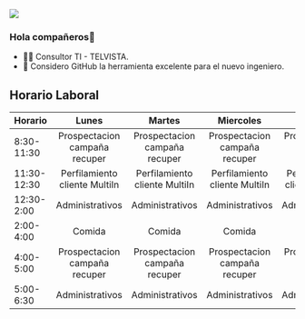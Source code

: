 ![](https://www.telvista.com/wp-content/uploads/2022/06/Logo-Telvista.png)


### Hola compañeros👋

- 👨‍🏫 Consultor TI - TELVISTA.
- 🤔 Considero GitHub la herramienta excelente para el nuevo ingeniero.

## Horario Laboral

| Horario 	|Lunes                        |Martes                       |Miercoles                    |Jueves                       |Viernes                      |
|----------	|:---------------------------:|:---------------------------:|:---------------------------:|:---------------------------:|:---------------------------:|
|8:30-11:30 |Prospectacion campaña recuper|Prospectacion campaña recuper|Prospectacion campaña recuper|Prospectacion campaña recuper|Prospectacion campaña recuper|
|11:30-12:30|Perfilamiento cliente MultiIn|Perfilamiento cliente MultiIn|Perfilamiento cliente MultiIn|Perfilamiento cliente MultiIn|Perfilamiento cliente MultiIn|
|12:30-2:00 |Administrativos              |Administrativos              |Administrativos              |Administrativos              |Administrativos              | 
|2:00-4:00  |Comida                       |Comida                       |Comida                       |Comida                       |Comida                       |
|4:00-5:00  |Prospectacion campaña recuper|Prospectacion campaña recuper|Prospectacion campaña recuper|Prospectacion campaña recuper|Prospectacion campaña recuper|
|5:00-6:30  |Administrativos              |Administrativos              |Administrativos              |Administrativos              |Administrativos              |


<!--
**4DownPortu/4DownPortu** is a ✨ _special_ ✨ repository because its `README.md` (this file) appears on your GitHub profile.

Here are some ideas to get you started:

- 🔭 I’m currently working on ...
- 🌱 I’m currently learning ...
- 👯 I’m looking to collaborate on ...
- 🤔 I’m looking for help with ...
- 💬 Ask me about ...
- 📫 How to reach me: ...
- 😄 Pronouns: ...
- ⚡ Fun fact: ...
-->
